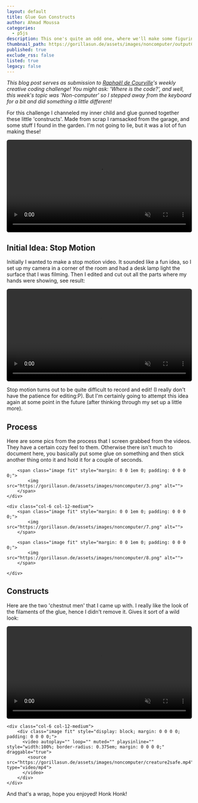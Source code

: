 ```yaml
---
layout: default
title: Glue Gun Constructs
author: Ahmad Moussa
categories:
  - p5js
description: This one's quite an odd one, where we'll make some figurines with scrap and a glue gun
thumbnail_path: https://gorillasun.de/assets/images/noncomputer/outputCreatures.mp4
published: true
exclude_rss: false
listed: true
legacy: false
---
```

<div class='box'>
<i>This blog post serves as submission to <a href='https://twitter.com/sableRaph'>Raphaël de Courville</a>'s weekly creative coding challenge! You might ask:  'Where is the code?', and well, this week's topic was 'Non-computer' so I stepped away from the keyboard for a bit and did something a little different!</i>
</div>

For this challenge I channeled my inner child and glue gunned together these little 'constructs'. Made from scrap I ramsacked from the garage, and some stuff I found in the garden. I'm not going to lie, but it was a lot of fun making these!

<div class="image fit" style="display: block; margin: 0 0 0 0; padding: 0 0 0 0;">
  <video autoplay="" loop="" muted="" playsinline="" style="width:100%; border-radius: 0.375em; margin: 0 0 0 0;" draggable="true">
    <source src="https://gorillasun.de/assets/images/noncomputer/creatures.mp4" type="video/mp4">
  </video>	
</div>

<p></p>

<h2>Initial Idea: Stop Motion</h2>

<p>Initially I wanted to make a stop motion video. It sounded like a fun idea, so I set up my camera in a corner of the room and had a desk lamp light the surface that I was filming. Then I edited and cut out all the parts where my hands were showing, see result: </p>

<div class="image fit" style="display: block; margin: 0 0 0 0; padding: 0 0 0 0;">
  <video autoplay="" loop="" muted="" playsinline="" style="width:100%; border-radius: 0.375em; margin: 0 0 0 0;" draggable="true">
    <source src="https://gorillasun.de/assets/images/noncomputer/output.mp4" type="video/mp4">
  </video>	
</div>

<p></p>

<p>Stop motion turns out to be quite difficult to record and edit! (I really don't have the patience for editing:P). But I'm certainly going to attempt this idea again at some point in the future (after thinking through my set up a little more).</p>

<p></p>

<h2><a name='process'></a>Process</h2>
Here are some pics from the process that I screen grabbed from the videos. They have a certain cozy feel to them. Otherwise there isn't much to document here, you basically put some glue on something and then stick another thing onto it and hold it for a couple of seconds.

<div class="row gtr-50">
	<div class="col-6 col-12-medium">
		<span class="image fit" style="margin: 0 0 1em 0; padding: 0 0 0 0;">
			<img src="https://gorillasun.de/assets/images/noncomputer/2.png" alt="">	
		</span>

		<span class="image fit" style="margin: 0 0 1em 0; padding: 0 0 0 0;">
			<img src="https://gorillasun.de/assets/images/noncomputer/3.png" alt="">	
		</span>
	</div>

	<div class="col-6 col-12-medium">
		<span class="image fit" style="margin: 0 0 1em 0; padding: 0 0 0 0;">
			<img src="https://gorillasun.de/assets/images/noncomputer/7.png" alt="">	
		</span>
		
		<span class="image fit" style="margin: 0 0 1em 0; padding: 0 0 0 0;">
			<img src="https://gorillasun.de/assets/images/noncomputer/8.png" alt="">	
		</span>

	</div>
</div>

<p></p>

<h2><a name='constructs'></a>Constructs</h2>

Here are the two 'chestnut men' that I came up with. I really like the look of the filaments of the glue, hence I didn't remove it. Gives it sort of a wild look:

<div class="row gtr-50">
	<div class="col-6 col-12-medium">
		<div class="image fit" style="display: block; margin: 0 0 0 0; padding: 0 0 0 0;">
		  <video autoplay="" loop="" muted="" playsinline="" style="width:100%; border-radius: 0.375em; margin: 0 0 0 0;" draggable="true">
		    <source src="https://gorillasun.de/assets/images/noncomputer/creature1safe.mp4" type="video/mp4">
		  </video>	
		</div>
	</div>

	<div class="col-6 col-12-medium">
		<div class="image fit" style="display: block; margin: 0 0 0 0; padding: 0 0 0 0;">
		  <video autoplay="" loop="" muted="" playsinline="" style="width:100%; border-radius: 0.375em; margin: 0 0 0 0;" draggable="true">
		    <source src="https://gorillasun.de/assets/images/noncomputer/creature2safe.mp4" type="video/mp4">
		  </video>	
		</div>
	</div>
</div>
<p></p>

And that's a wrap, hope you enjoyed! Honk Honk!
